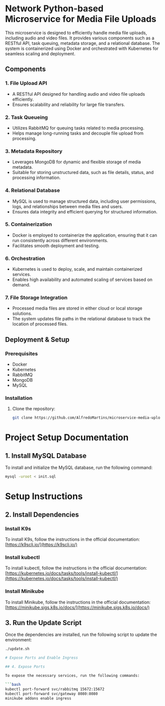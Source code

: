 # Network Python-based Microservice for Media File Uploads

This microservice is designed to efficiently handle media file uploads, including audio and video files. It provides various components such as a RESTful API, task queuing, metadata storage, and a relational database. The system is containerized using Docker and orchestrated with Kubernetes for seamless scaling and deployment.

## Components

### 1. File Upload API
- A RESTful API designed for handling audio and video file uploads efficiently.
- Ensures scalability and reliability for large file transfers.

### 2. Task Queueing
- Utilizes RabbitMQ for queuing tasks related to media processing.
- Helps manage long-running tasks and decouple file upload from processing.

### 3. Metadata Repository
- Leverages MongoDB for dynamic and flexible storage of media metadata.
- Suitable for storing unstructured data, such as file details, status, and processing information.

### 4. Relational Database
- MySQL is used to manage structured data, including user permissions, logs, and relationships between media files and users.
- Ensures data integrity and efficient querying for structured information.

### 5. Containerization
- Docker is employed to containerize the application, ensuring that it can run consistently across different environments.
- Facilitates smooth deployment and testing.

### 6. Orchestration
- Kubernetes is used to deploy, scale, and maintain containerized services.
- Enables high availability and automated scaling of services based on demand.

### 7. File Storage Integration
- Processed media files are stored in either cloud or local storage solutions.
- The system updates file paths in the relational database to track the location of processed files.

## Deployment & Setup

### Prerequisites
- Docker
- Kubernetes
- RabbitMQ
- MongoDB
- MySQL

### Installation
1. Clone the repository:
   ```bash
   git clone https://github.com/AlfredoMartins/microservice-media-upload.git

# Project Setup Documentation

## 1. Install MySQL Database

To install and initialize the MySQL database, run the following command:

```bash
mysql -uroot < init.sql
```

# Setup Instructions

## 2. Install Dependencies

### Install K9s
To install K9s, follow the instructions in the official documentation:  
[https://k9scli.io/](https://k9scli.io/)

### Install kubectl
To install kubectl, follow the instructions in the official documentation:  
[https://kubernetes.io/docs/tasks/tools/install-kubectl/](https://kubernetes.io/docs/tasks/tools/install-kubectl/)

### Install Minikube
To install Minikube, follow the instructions in the official documentation:  
[https://minikube.sigs.k8s.io/docs/](https://minikube.sigs.k8s.io/docs/)

## 3. Run the Update Script
Once the dependencies are installed, run the following script to update the environment:

```bash
./update.sh

# Expose Ports and Enable Ingress

## 4. Expose Ports

To expose the necessary services, run the following commands:

```bash
kubectl port-forward svc/rabbitmq 15672:15672
kubectl port-forward svc/gateway 8080:8080
minikube addons enable ingress